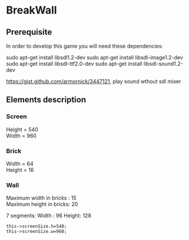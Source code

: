 # BreakWall

## Prerequisite

In order to develop this game you will need these dependencies:  

sudo apt-get install libsdl1.2-dev
sudo apt-get install libsdl-image1.2-dev
sudo apt-get install libsdl-ttf2.0-dev
sudo apt-get install libsdl-sound1.2-dev

<https://gist.github.com/armornick/3447121>, play sound wthout sdl mixer

## Elements description

### Screen

Height = 540  
Width  = 960  

### Brick

Width  = 64  
Height = 16  

### Wall

Maximum width in bricks : 15  
Maximum height in bricks: 20

7 segments:
	Width :  96
	Height: 128

	this->screenSize.h=540;
    this->screenSize.w=960;
